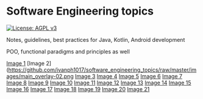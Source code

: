 # Software Engineering topics

[![License: AGPL v3](https://img.shields.io/badge/License-AGPL%20v3-blue.svg)](https://www.gnu.org/licenses/agpl-3.0)

Notes, guidelines, best practices for Java, Kotlin, Android development 

POO, functional paradigms and principles as well

[Image 1](https://github.com/ivanph1017/software_engineering_topics/raw/master/images/main_overlay-01.png)
[Image 2](https://github.com/ivanph1017/software_engineering_topics/raw/master/images/main_overlay-02.png
[Image 3](https://github.com/ivanph1017/software_engineering_topics/raw/master/images/main_overlay-03.png)
[Image 4](https://github.com/ivanph1017/software_engineering_topics/raw/master/images/main_overlay-04.png)
[Image 5](https://github.com/ivanph1017/software_engineering_topics/raw/master/images/main_overlay-05.png)
[Image 6](https://github.com/ivanph1017/software_engineering_topics/raw/master/images/main_overlay-06.png)
[Image 7](https://github.com/ivanph1017/software_engineering_topics/raw/master/images/main_overlay-07.png)
[Image 8](https://github.com/ivanph1017/software_engineering_topics/raw/master/images/main_overlay-08.png)
[Image 9](https://github.com/ivanph1017/software_engineering_topics/raw/master/images/main_overlay-09.png)
[Image 10](https://github.com/ivanph1017/software_engineering_topics/raw/master/images/main_overlay-10.png)
[Image 11](https://github.com/ivanph1017/software_engineering_topics/raw/master/images/main_overlay-11.png)
[Image 12](https://github.com/ivanph1017/software_engineering_topics/raw/master/images/main_overlay-12.png)
[Image 13](https://github.com/ivanph1017/software_engineering_topics/raw/master/images/main_overlay-13.png)
[Image 14](https://github.com/ivanph1017/software_engineering_topics/raw/master/images/main_overlay-14.png)
[Image 15](https://github.com/ivanph1017/software_engineering_topics/raw/master/images/main_overlay-15.png)
[Image 16](https://github.com/ivanph1017/software_engineering_topics/raw/master/images/main_overlay-16.png)
[Image 17](https://github.com/ivanph1017/software_engineering_topics/raw/master/images/main_overlay-17.png)
[Image 18](https://github.com/ivanph1017/software_engineering_topics/raw/master/images/main_overlay-18.png)
[Image 19](https://github.com/ivanph1017/software_engineering_topics/raw/master/images/main_overlay-19.png)
[Image 20](https://github.com/ivanph1017/software_engineering_topics/raw/master/images/main_overlay-20.png)
[Image 21](https://github.com/ivanph1017/software_engineering_topics/raw/master/images/main_overlay-21.png)
